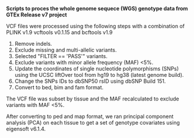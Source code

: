 

<b>Scripts to proces the whole genome sequece (WGS) genotype data from GTEx Release v7 project</b>

VCF files were processed using the following steps with a combination of PLINK v1.9 vcftools v0.1.15 and bcftools  v1.9

<ol type="1">
<li>Remove indels.</li>
  <li>Exclude missing and multi-allelic variants.</li>
  <li>Selected "FILTER == 'PASS'" variants.</li>
  <li>Exclude variants with minor allele frequency (MAF) <5%.</li>
  <li>Update the coordinates of single nucleotide polymorphisms (SNPs) using the UCSC liftOver tool from hg19 to hg38 (latest genome build).</li> 
  <li>Change the SNPs IDs to dbSNP50 rsID using dbSNP Build 151.</li>
  <li>Convert to bed, bim and fam format.</li>
  </ol>

The VCF file was subset by tissue and the MAF recalculated to exclude variants with MAF <5%. 

After converting to ped and map format, we ran principal component analysis (PCA) on each tissue to get a set of genotype
covariates using eigensoft v6.1.4. 

